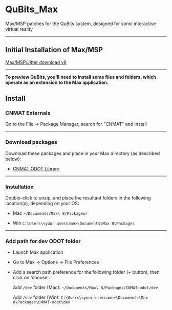 # QuBits_Max
Max/MSP patches for the QuBits system, designed for sonic interactive virtual reality

---

## Initial Installation of Max/MSP

[Max/MSP/Jitter download v8](https://cycling74.com/downloads)

---
**To preview QuBits, you'll need to install some files and folders, which operate as an extension to the Max application.**

## Install

### CNMAT Externals

Go to the File -> Package Manager, search for "CNMAT" and install

---

### Download packages
Download these packages and place in your Max directory (as described below):

- [CNMAT ODOT Library](https://github.com/CNMAT/CNMAT-ODOT-SS-2019/releases/download/1.1/CNMAT-odot.zip)

---
### Installation
Double-click to unzip, and place the resultant folders in the following location(s), depending on your OS:

- Mac `~/Documents/Max\ 8/Packages/`

- Win `C:\Users\<your username>\Documents\Max 8\Packages`

---

### Add path for dev ODOT folder

- Launch Max application
- Go to Max -> Options -> File Preferences
- Add a search path preference for the following folder (+ button), then click on 'choose':

    Add `/dev` folder (Mac): `~/Documents/Max\ 8/Packages/CNMAT-odot/dev`

    Add `/dev` folder (Win): `C:\Users\<your username>\Documents\Max 8\Packages\CNMAT-odot\dev`
